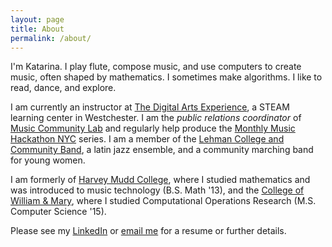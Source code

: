 ```yaml
---
layout: page
title: About
permalink: /about/
---
```


I'm Katarina. I play flute, compose music, and use computers to create music, often shaped by mathematics. I sometimes make algorithms. I like to read, dance, and explore.

I am currently an instructor at [The Digital Arts Experience](https://www.thedae.com), a STEAM learning center in Westchester. I am the *public relations coordinator* of [Music Community Lab](http://musiccommunitylab.org) and regularly help produce the [Monthly Music Hackathon NYC](http://monthlymusichackathon.org) series. I am a member of the [Lehman College and Community Band](http://www.lehman.edu/academics/arts-humanities/music/community-band.php), a latin jazz ensemble, and a community marching band for young women.

I am formerly of [Harvey Mudd College](https://www.hmc.edu), where I studied mathematics and was introduced to music technology (B.S. Math '13), and the [College of William & Mary](http://www.wm.edu), where I studied Computational Operations Research (M.S. Computer Science '15).

Please see my [LinkedIn](https://www.linkedin.com/in/katarinahoeger/) or [email me](mailto:katarina@katarinahoeger.com) for a resume or further details.
